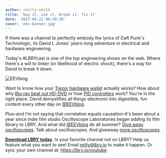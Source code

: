 ```yaml
---
author: reilly-smith
title: 'buy it, use it, break it, fix it'
date: '2017-09-21 00:20:30'
cover: 'eev-banner.jpg'
---
```


If there was a channel to perfectly embody the lyrics of Daft Punk's Technologic, its David L Jones' years-long adventure in electrical and hardware engineering.

Today's #LBRYcast is one of the top engineering shows on the web. Where there's a will to tinker (or likelihood of electric shock), there's a way for David to break it down.

![EEVblog](/img/news/eev-inline.jpg)

Want to know how your [Trezor hardware wallet](https://open.lbry.io/ee-BzxGoJdd8a4) actually works? How about why [Blu-ray beat out HD-DVD](https://open.lbry.io/ee-HsX9MJK9i4Y) or how [PID controllers](https://open.lbry.io/ee-VVOi2dbtxC0) work? You're in the right place. David demystifies all things electronic into digestible, fun content every other day on [@EEVblog](https://open.lbry.io/%40EEVblog).

Plus–and I'm not saying that correlation equals causation–it's been about a year since indie film studio Oscilloscope Laboratories began adding its film library to LBRY. And what did [@EEVblog](https://open.lbry.io/%40EEVblog) do all summer? [Give away oscilloscopes](https://open.lbry.io/ee-GK462ztpfDk). Talk about oscilloscopes. And giveaway [more oscilloscopes](https://open.lbry.io/ee-vmZoMdaczO0).

[**Download LBRY today**](https://lbry.io/get). Is your favorite channel not on LBRY? Help us feature what you want to see! Email [reilly@lbry.io](mailto:reilly@lbry.io) to make it happen. Or sync your own channel at: https://lbry.io/youtube
